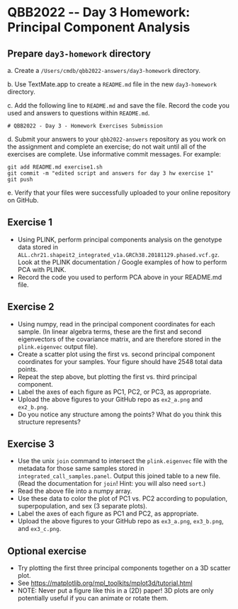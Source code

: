 # QBB2022 -- Day 3 Homework: Principal Component Analysis

## Prepare `day3-homework` directory

a. Create a `/Users/cmdb/qbb2022-answers/day3-homework` directory.

b. Use TextMate.app to create a `README.md` file in the new `day3-homework` directory.

c. Add the following line to `README.md` and save the file. Record the code you used and answers to questions within `README.md`.

```
# QBB2022 - Day 3 - Homework Exercises Submission
```
d. Submit your answers to your `qbb2022-answers` repository as you work on the assignment and complete an exercise; do not wait until all of the exercises are complete. Use informative commit messages. For example:

```
git add README.md exercise1.sh
git commit -m "edited script and answers for day 3 hw exercise 1"
git push
```
e. Verify that your files were successfully uploaded to your online repository on GitHub.  

## Exercise 1

* Using PLINK, perform principal components analysis on the genotype data stored in `ALL.chr21.shapeit2_integrated_v1a.GRCh38.20181129.phased.vcf.gz`. Look at the PLINK documentation / Google examples of how to perform PCA with PLINK.
* Record the code you used to perform PCA above in your README.md file.

## Exercise 2

* Using numpy, read in the principal component coordinates for each sample. (In linear algebra terms, these are the first and second eigenvectors of the covariance matrix, and are therefore stored in the `plink.eigenvec` output file).
* Create a scatter plot using the first vs. second principal component coordinates for your samples.  Your figure should have 2548 total data points.
* Repeat the step above, but plotting the first vs. third principal component.
* Label the axes of each figure as PC1, PC2, or PC3, as appropriate.
* Upload the above figures to your GitHub repo as `ex2_a.png` and `ex2_b.png`.
* Do you notice any structure among the points? What do you think this structure represents?

## Exercise 3

* Use the unix `join` command to intersect the `plink.eigenvec` file with the metadata for those same samples stored in `integrated_call_samples.panel`. Output this joined table to a new file. (Read the documentation for `join`! Hint: you will also need `sort`.)
* Read the above file into a numpy array. 
* Use these data to color the plot of PC1 vs. PC2 according to population, superpopulation, and sex (3 separate plots).
* Label the axes of each figure as PC1 and PC2, as appropriate.
* Upload the above figures to your GitHub repo as `ex3_a.png`, `ex3_b.png`, and `ex3_c.png`.

## Optional exercise

* Try plotting the first three principal components together on a 3D scatter plot.
* See https://matplotlib.org/mpl_toolkits/mplot3d/tutorial.html
* NOTE: Never put a figure like this in a (2D) paper! 3D plots are only potentially useful if you can animate or rotate them.

